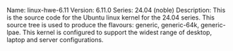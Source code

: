 Name:    linux-hwe-6.11
Version: 6.11.0
Series:  24.04 (noble)
Description:
    This is the source code for the Ubuntu linux kernel for the 24.04 series. This
    source tree is used to produce the flavours: generic, generic-64k, generic-lpae.
    This kernel is configured to support the widest range of desktop, laptop and
    server configurations.
